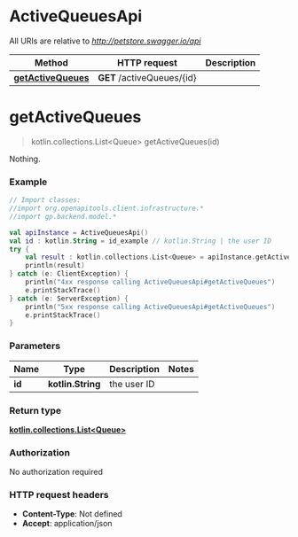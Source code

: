 # ActiveQueuesApi

All URIs are relative to *http://petstore.swagger.io/api*

Method | HTTP request | Description
------------- | ------------- | -------------
[**getActiveQueues**](ActiveQueuesApi.md#getActiveQueues) | **GET** /activeQueues/{id} | 


<a name="getActiveQueues"></a>
# **getActiveQueues**
> kotlin.collections.List&lt;Queue&gt; getActiveQueues(id)



Nothing. 

### Example
```kotlin
// Import classes:
//import org.openapitools.client.infrastructure.*
//import gp.backend.model.*

val apiInstance = ActiveQueuesApi()
val id : kotlin.String = id_example // kotlin.String | the user ID
try {
    val result : kotlin.collections.List<Queue> = apiInstance.getActiveQueues(id)
    println(result)
} catch (e: ClientException) {
    println("4xx response calling ActiveQueuesApi#getActiveQueues")
    e.printStackTrace()
} catch (e: ServerException) {
    println("5xx response calling ActiveQueuesApi#getActiveQueues")
    e.printStackTrace()
}
```

### Parameters

Name | Type | Description  | Notes
------------- | ------------- | ------------- | -------------
 **id** | **kotlin.String**| the user ID |

### Return type

[**kotlin.collections.List&lt;Queue&gt;**](Queue.md)

### Authorization

No authorization required

### HTTP request headers

 - **Content-Type**: Not defined
 - **Accept**: application/json


